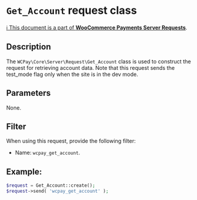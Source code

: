 # `Get_Account` request class

[ℹ️ This document is a part of __WooCommerce Payments Server Requests__](../requests.md).

## Description

The `WCPay\Core\Server\Request\Get_Account` class is used to construct the request for retrieving account data.
Note that this request sends the test_mode flag only when the site is in the dev mode.

## Parameters

None.

## Filter

When using this request, provide the following filter:

- Name: `wcpay_get_account`.

## Example:

```php
$request = Get_Account::create();
$request->send( 'wcpay_get_account' );
```
